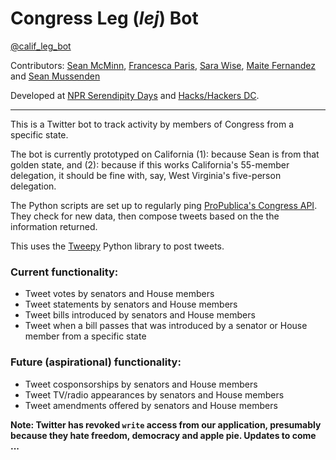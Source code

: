 # Congress Leg (_lej_) Bot

[@calif_leg_bot](https://twitter.com/calif_leg_bot)

Contributors: [Sean McMinn](https://twitter.com/shmcminn), [Francesca Paris](https://twitter.com/fparises), [Sara Wise](https://twitter.com/sara_wise), [Maite Fernandez](https://twitter.com/maits) and [Sean Mussenden](smussenden)

Developed at [NPR Serendipity Days](https://www.npr.org/sections/inside/2011/10/14/141312774/happy-accidents-the-joy-of-serendipity-days) and [Hacks/Hackers DC](https://www.meetup.com/Hacks-Hackers-DC/).

-----------

This is a Twitter bot to track activity by members of Congress from a specific state.

The bot is currently prototyped on California (1): because Sean is from that golden state, and (2): because if this works California's 55-member delegation, it should be fine with, say, West Virginia's five-person delegation. 

The Python scripts are set up to regularly ping [ProPublica's Congress API](https://projects.propublica.org/api-docs/congress-api/). They check for new data, then compose tweets based on the the information returned.

This uses the [Tweepy](http://www.tweepy.org/) Python library to post tweets.


### Current functionality:

- Tweet votes by senators and House members
- Tweet statements by senators and House members
- Tweet bills introduced by senators and House members
- Tweet when a  bill passes that was introduced by a senator or House member from a specific state

### Future (aspirational) functionality:

- Tweet cosponsorships by senators and House members
- Tweet TV/radio appearances by senators and House members
- Tweet amendments offered by senators and House members



**Note: Twitter has revoked `write` access from our application, presumably because they hate freedom, democracy and apple pie. Updates to come ...**
